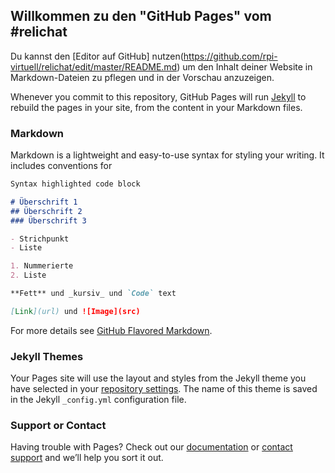 ## Willkommen zu den "GitHub Pages" vom #relichat

Du kannst den  [Editor auf GitHub] nutzen(https://github.com/rpi-virtuell/relichat/edit/master/README.md) um den Inhalt deiner Website in Markdown-Dateien zu pflegen und in der Vorschau anzuzeigen.

Whenever you commit to this repository, GitHub Pages will run [Jekyll](https://jekyllrb.com/) to rebuild the pages in your site, from the content in your Markdown files.

### Markdown

Markdown is a lightweight and easy-to-use syntax for styling your writing. It includes conventions for

```markdown
Syntax highlighted code block

# Überschrift 1
## Überschrift 2
### Überschrift 3

- Strichpunkt
- Liste

1. Nummerierte
2. Liste

**Fett** und _kursiv_ und `Code` text

[Link](url) und ![Image](src)
```

For more details see [GitHub Flavored Markdown](https://guides.github.com/features/mastering-markdown/).

### Jekyll Themes

Your Pages site will use the layout and styles from the Jekyll theme you have selected in your [repository settings](https://github.com/rpi-virtuell/relichat/settings). The name of this theme is saved in the Jekyll `_config.yml` configuration file.

### Support or Contact

Having trouble with Pages? Check out our [documentation](https://help.github.com/categories/github-pages-basics/) or [contact support](https://github.com/contact) and we’ll help you sort it out.
